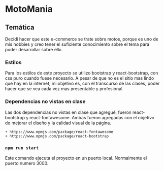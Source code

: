 # MotoMania

## Temática

Decidi hacer que este e-commerce se trate sobre motos, porque es uno de mis hobbies y creo tener el suficiente conocimiento sobre el tema para poder desarrollar sobre ello.

### Estilos

Para los estilos de este proyecto se utilizo bootstrap y react-bootstrap, con css puro cuando fuese necesario. A pesar de que no es el sitio mas lindo que hay en la internet, mi objetivo es, con el transcurso de las clases, poder hacer que se vea cada vez mas presentable y profesional.

### Dependencias no vistas en clase

Las dos dependencias no vistas en clase que agregué, fueron react-bootstrap y react-fontawesome. Ambas fueron agregadas con el objetivo de mejorar el diseño y la calidad visual de la página.

    + https://www.npmjs.com/package/react-fontawesome
    + https://www.npmjs.com/package/react-bootstrap

### `npm run start`

Este comando ejecuta el proyecto en un puerto local. Normalmente el puerto numero 3000.
